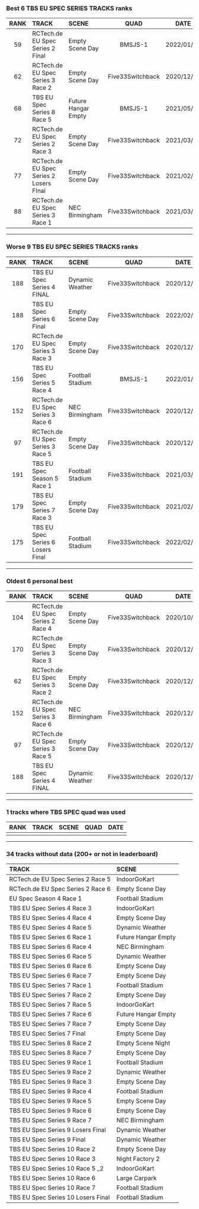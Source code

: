 ### Best 6 TBS EU SPEC SERIES TRACKS ranks
|RANK|TRACK|SCENE|QUAD|DATE|
|:---:|:---|:---|:---:|:---:|
|59|RCTech.de EU Spec Series 2 Final|Empty Scene Day|BMSJS-1|2022/01/15|
|62|RCTech.de EU Spec Series 3 Race 2|Empty Scene Day|Five33Switchback|2020/12/11|
|68|TBS EU Spec Series 8 Race 5|Future Hangar Empty|BMSJS-1|2021/05/23|
|72|RCTech.de EU Spec Series 2 Race 3|Empty Scene Day|Five33Switchback|2021/03/11|
|77|RCTech.de EU Spec Series 2 Losers FInal|Empty Scene Day|Five33Switchback|2021/02/06|
|88|RCTech.de EU Spec Series 3 Race 1|NEC Birmingham|Five33Switchback|2021/03/08|
---
### Worse 9 TBS EU SPEC SERIES TRACKS ranks
|RANK|TRACK|SCENE|QUAD|DATE|
|:---:|:---|:---|:---:|:---:|
|188|TBS EU Spec Series 4 FINAL|Dynamic Weather|Five33Switchback|2020/12/26|
|188|TBS EU Spec Series 6 Final|Empty Scene Day|Five33Switchback|2022/02/08|
|170|RCTech.de EU Spec Series 3 Race 3|Empty Scene Day|Five33Switchback|2020/12/08|
|156|TBS EU Spec Series 5 Race 4|Football Stadium|BMSJS-1|2022/01/23|
|152|RCTech.de EU Spec Series 3 Race 6|NEC Birmingham|Five33Switchback|2020/12/12|
|97|RCTech.de EU Spec Series 3 Race 5|Empty Scene Day|Five33Switchback|2020/12/24|
|191|TBS EU Spec Season 5 Race 1|Football Stadium|Five33Switchback|2021/03/09|
|179|TBS EU Spec Series 7 Race 3|Empty Scene Day|Five33Switchback|2021/02/09|
|175|TBS EU Spec Series 6 Losers Final|Football Stadium|Five33Switchback|2022/02/09|
---
### Oldest 6 personal best
|RANK|TRACK|SCENE|QUAD|DATE|
|:---:|:---|:---|:---:|:---:|
|104|RCTech.de EU Spec Series 2 Race 4|Empty Scene Day|Five33Switchback|2020/10/19|
|170|RCTech.de EU Spec Series 3 Race 3|Empty Scene Day|Five33Switchback|2020/12/08|
|62|RCTech.de EU Spec Series 3 Race 2|Empty Scene Day|Five33Switchback|2020/12/11|
|152|RCTech.de EU Spec Series 3 Race 6|NEC Birmingham|Five33Switchback|2020/12/12|
|97|RCTech.de EU Spec Series 3 Race 5|Empty Scene Day|Five33Switchback|2020/12/24|
|188|TBS EU Spec Series 4 FINAL|Dynamic Weather|Five33Switchback|2020/12/26|
---
### 1 tracks where TBS SPEC quad was used
|RANK|TRACK|SCENE|QUAD|DATE|
|:---:|:---|:---|:---:|:---:|
||||||
---
### 34 tracks without data (200+ or not in leaderboard)
|TRACK|SCENE|
|:---|:---|
|RCTech.de EU Spec Series 2 Race 5|IndoorGoKart|
|RCTech.de EU Spec Series 2 Race 6|Empty Scene Day|
|EU Spec Season 4 Race 1|Football Stadium|
|TBS EU Spec Series 4 Race 3|IndoorGoKart|
|TBS EU Spec Series 4 Race 4|Empty Scene Day|
|TBS EU Spec Series 4 Race 5|Dynamic Weather|
|TBS EU Spec Series 6 Race 1|Future Hangar Empty|
|TBS EU Spec Series 6 Race 4|NEC Birmingham|
|TBS EU Spec Series 6 Race 5|Dynamic Weather|
|TBS EU Spec Series 6 Race 6|Empty Scene Day|
|TBS EU Spec Series 6 Race 7|Empty Scene Day|
|TBS EU Spec Series 7 Race 1|Football Stadium|
|TBS EU Spec Series 7 Race 2|Empty Scene Day|
|TBS EU Spec Series 7 Race 5|IndoorGoKart|
|TBS EU Spec Series 7 Race 6|Future Hangar Empty|
|TBS EU Spec Series 7 Race 7|Empty Scene Day|
|TBS EU Spec Series 7 Final|Empty Scene Day|
|TBS EU Spec Series 8 Race 2|Empty Scene Night|
|TBS EU Spec Series 8 Race 7|Empty Scene Day|
|TBS EU Spec Series 9 Race 1|Football Stadium|
|TBS EU Spec Series 9 Race 2|Dynamic Weather|
|TBS EU Spec Series 9 Race 3|Empty Scene Day|
|TBS EU Spec Series 9 Race 4|Football Stadium|
|TBS EU Spec Series 9 Race 5|Empty Scene Day|
|TBS EU Spec Series 9 Race 6|Empty Scene Day|
|TBS EU Spec Series 9 Race 7|NEC Birmingham|
|TBS EU Spec Series 9 Losers Final|Dynamic Weather|
|TBS EU Spec Series 9 Final|Dynamic Weather|
|TBS EU Spec Series 10 Race 2|Empty Scene Day|
|TBS EU Spec Series 10 Race 3|Night Factory 2|
|TBS EU Spec Series 10 Race 5 _2|IndoorGoKart|
|TBS EU Spec Series 10 Race 6|Large Carpark|
|TBS EU Spec Series 10 Race 7|Football Stadium|
|TBS EU Spec Series 10 Losers Final|Football Stadium|
